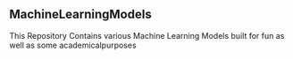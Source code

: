 ## MachineLearningModels
This Repository Contains various Machine Learning Models built for fun as well as some academicalpurposes
